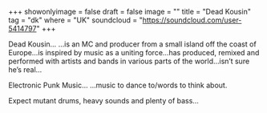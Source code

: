 +++
showonlyimage = false
draft = false
image = ""
title = "Dead Kousin"
tag = "dk"
where = "UK"
soundcloud = "https://soundcloud.com/user-5414797"
+++

Dead Kousin…
…is an MC and producer from a small island off the coast of Europe…is inspired by music as a uniting force…has produced, remixed and performed with artists and bands in various parts of the world…isn’t sure he’s real…

Electronic Punk Music…
…music to dance to/words to think about.

Expect mutant drums, heavy sounds and plenty of bass…